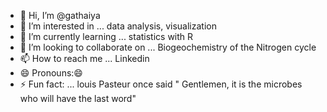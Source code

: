 - 👋 Hi, I’m @gathaiya
- 👀 I’m interested in ... data analysis, visualization
- 🌱 I’m currently learning ... statistics with R
- 💞️ I’m looking to collaborate on ... Biogeochemistry of the Nitrogen cycle 
- 📫 How to reach me ... Linkedin  
- 😄 Pronouns:😄
- ⚡ Fun fact: ... louis Pasteur once said " Gentlemen, it is the microbes who will have the last word"

<!---
gathaiya-git/gathaiya-git is a ✨ special ✨ repository because its `README.md` (this file) appears on your GitHub profile.
You can click the Preview link to take a look at your changes.
--->
